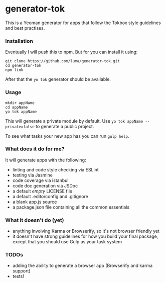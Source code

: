 # generator-tok

This is a Yeoman generator for apps that follow the Tokbox style guidelines and best practises.

### Installation

Eventually I will push this to npm. But for you can install it using:

```
git clone https://github.com/luma/generator-tok.git
cd generator-tok
npm link
```

After that the `yo tok` generator should be available.

### Usage

```
mkdir appName
cd appName
yo tok appName
```

This will generate a private module by default. Use `yo tok appName --private=false` to generate a public project.

To see what tasks your new app has you can run `gulp help`.


### What does it do for me?

It will generate apps with the following:
* linting and code style checking via ESLint
* testing via Jasmine
* code coverage via istanbul
* code doc generation via JSDoc
* a default *empty* LICENSE file
* a default .editorconfig and .gitignore
* a blank app.js source
* a package.json file containing all the common essentials


### What it doesn't do (yet)

* anything involving Karma or Browserify, so it's not browser friendly yet
* it doesn't have strong guidelines for how you build your final package, except that you should use Gulp as your task system

### TODOs

* adding the ability to generate a browser app (Browserify and karma support)
* tests!
